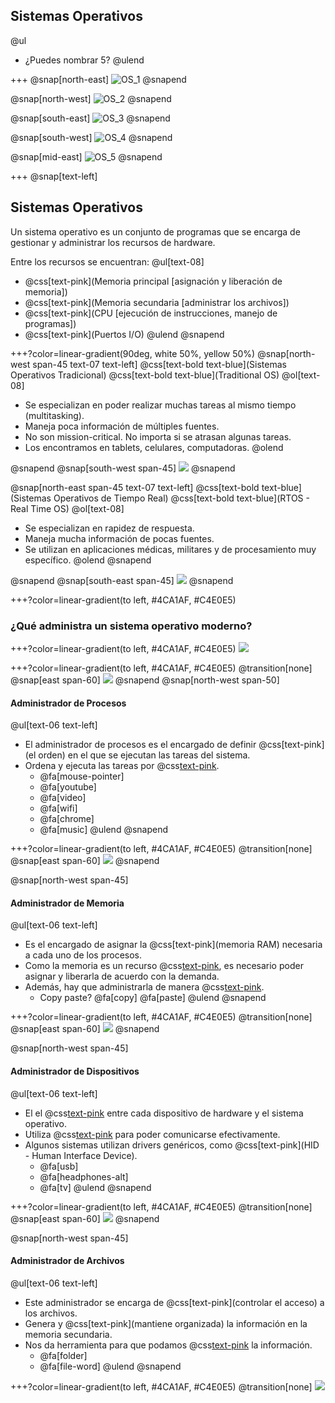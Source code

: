 ## Sistemas Operativos
@ul
* ¿Puedes nombrar 5?
@ulend

+++
@snap[north-east]
![OS_1](assets/img/os_1.png)
@snapend

@snap[north-west]
![OS_2](assets/img/os_2.jpg)
@snapend

@snap[south-east]
![OS_3](assets/img/os_3.png)
@snapend

@snap[south-west]
![OS_4](assets/img/os_4.png)
@snapend

@snap[mid-east]
![OS_5](assets/img/os_5.png)
@snapend

+++
@snap[text-left]
## Sistemas Operativos
Un sistema operativo es un conjunto de programas que se encarga de gestionar y administrar los recursos de hardware.

Entre los recursos se encuentran:
@ul[text-08]
* @css[text-pink](Memoria principal [asignación y liberación de memoria])
* @css[text-pink](Memoria secundaria [administrar los archivos])
* @css[text-pink](CPU [ejecución de instrucciones, manejo de programas])
* @css[text-pink](Puertos I/O)
@ulend
@snapend

+++?color=linear-gradient(90deg, white 50%, yellow 50%) 
@snap[north-west span-45 text-07 text-left]
@css[text-bold text-blue](Sistemas Operativos Tradicional)
@css[text-bold text-blue](Traditional OS)
@ol[text-08]
* Se especializan en poder realizar muchas tareas al mismo tiempo (multitasking).
* Maneja poca información de múltiples fuentes.
* No son mission-critical. No importa si se atrasan algunas tareas.
* Los encontramos en tablets, celulares, computadoras.
@olend

@snapend
@snap[south-west span-45]
![](assets/img/os_3.png)
@snapend

@snap[north-east span-45 text-07 text-left]
@css[text-bold text-blue](Sistemas Operativos de Tiempo Real)
@css[text-bold text-blue](RTOS - Real Time OS)
@ol[text-08]
* Se especializan en rapidez de respuesta.
* Maneja mucha información de pocas fuentes.
* Se utilizan en aplicaciones médicas, militares y de procesamiento muy específico.
@olend
@snapend

@snapend
@snap[south-east span-45]
![](assets/img/qnx.png)
@snapend

+++?color=linear-gradient(to left, #4CA1AF, #C4E0E5)
### ¿Qué administra un sistema operativo moderno?

+++?color=linear-gradient(to left, #4CA1AF, #C4E0E5)
![](assets/img/OS_AllManagers.png)

+++?color=linear-gradient(to left, #4CA1AF, #C4E0E5)
@transition[none]
@snap[east span-60]
![](assets/img/OS_ProcessManager.png)
@snapend
@snap[north-west span-50]

#### Administrador de Procesos
@ul[text-06 text-left]
* El administrador de procesos es el encargado de definir @css[text-pink](el orden) en el que se ejecutan las tareas del sistema.
* Ordena y ejecuta las tareas por @css[text-pink](prioridades).
    - @fa[mouse-pointer] 
    - @fa[youtube]
    - @fa[video]
    - @fa[wifi]
    - @fa[chrome]
    - @fa[music] 
@ulend
@snapend

+++?color=linear-gradient(to left, #4CA1AF, #C4E0E5)
@transition[none]
@snap[east span-60]
![](assets/img/OS_MemoryManager.png)
@snapend

@snap[north-west span-45]
#### Administrador de Memoria
@ul[text-06 text-left]
* Es el encargado de asignar la @css[text-pink](memoria RAM) necesaria a cada uno de los procesos.
* Como la memoria es un recurso @css[text-pink](finito), es necesario poder asignar y liberarla de acuerdo con la demanda.
* Además, hay que administrarla de manera @css[text-pink](inteligente).
    * Copy paste? @fa[copy] @fa[paste]
@ulend
@snapend

+++?color=linear-gradient(to left, #4CA1AF, #C4E0E5)
@transition[none]
@snap[east span-60]
![](assets/img/OS_DeviceManager.png)
@snapend

@snap[north-west span-45]
#### Administrador de Dispositivos
@ul[text-06 text-left]
* El el @css[text-pink](traductor) entre cada dispositivo de hardware y el sistema operativo.
* Utiliza @css[text-pink](drivers) para poder comunicarse efectivamente.
* Algunos sistemas utilizan drivers genéricos, como @css[text-pink](HID - Human Interface Device).
    * @fa[usb] 
    * @fa[headphones-alt]
    * @fa[tv]
@ulend
@snapend


+++?color=linear-gradient(to left, #4CA1AF, #C4E0E5)
@transition[none]
@snap[east span-60]
![](assets/img/OS_FileManager.png)
@snapend

@snap[north-west span-45]
#### Administrador de Archivos
@ul[text-06 text-left]
* Este administrador se encarga de @css[text-pink](controlar el acceso) a los archivos.
* Genera y @css[text-pink](mantiene organizada) la información en la memoria secundaria.
* Nos da herramienta para que podamos @css[text-pink](visualizar) la información.
    * @fa[folder] 
    * @fa[file-word] 
@ulend
@snapend


+++?color=linear-gradient(to left, #4CA1AF, #C4E0E5)
@transition[none]
![](assets/img/OS_AllManagers.png)